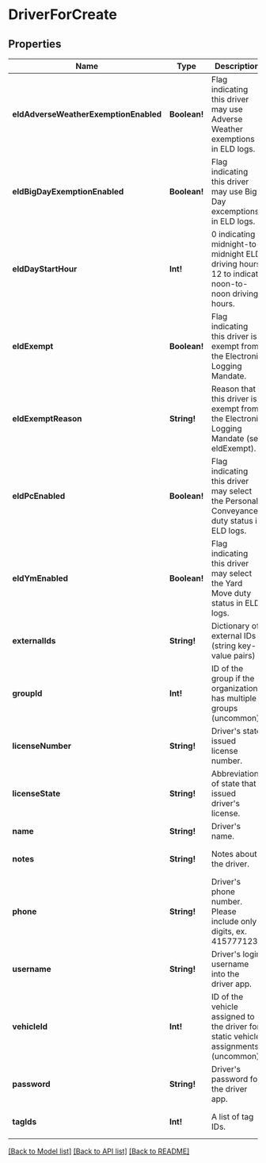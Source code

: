 # DriverForCreate

## Properties
Name | Type | Description | Notes
------------ | ------------- | ------------- | -------------
**eldAdverseWeatherExemptionEnabled** | **Boolean!** | Flag indicating this driver may use Adverse Weather exemptions in ELD logs. | [optional] [default to null]
**eldBigDayExemptionEnabled** | **Boolean!** | Flag indicating this driver may use Big Day excemptions in ELD logs. | [optional] [default to null]
**eldDayStartHour** | **Int!** | 0 indicating midnight-to-midnight ELD driving hours, 12 to indicate noon-to-noon driving hours. | [optional] [default to null]
**eldExempt** | **Boolean!** | Flag indicating this driver is exempt from the Electronic Logging Mandate. | [optional] [default to null]
**eldExemptReason** | **String!** | Reason that this driver is exempt from the Electronic Logging Mandate (see eldExempt). | [optional] [default to null]
**eldPcEnabled** | **Boolean!** | Flag indicating this driver may select the Personal Conveyance duty status in ELD logs. | [optional] [default to false]
**eldYmEnabled** | **Boolean!** | Flag indicating this driver may select the Yard Move duty status in ELD logs. | [optional] [default to false]
**externalIds** | **String!** | Dictionary of external IDs (string key-value pairs) | [optional] [default to null]
**groupId** | **Int!** | ID of the group if the organization has multiple groups (uncommon). | [optional] [default to null]
**licenseNumber** | **String!** | Driver&#39;s state issued license number. | [optional] [default to null]
**licenseState** | **String!** | Abbreviation of state that issued driver&#39;s license. | [optional] [default to null]
**name** | **String!** | Driver&#39;s name. | [default to null]
**notes** | **String!** | Notes about the driver. | [optional] [default to null]
**phone** | **String!** | Driver&#39;s phone number. Please include only digits, ex. 4157771234 | [optional] [default to null]
**username** | **String!** | Driver&#39;s login username into the driver app. | [optional] [default to null]
**vehicleId** | **Int!** | ID of the vehicle assigned to the driver for static vehicle assignments. (uncommon). | [optional] [default to null]
**password** | **String!** | Driver&#39;s password for the driver app. | [default to null]
**tagIds** | **Int!** | A list of tag IDs. | [optional] [default to null]

[[Back to Model list]](../README.md#documentation-for-models) [[Back to API list]](../README.md#documentation-for-api-endpoints) [[Back to README]](../README.md)



